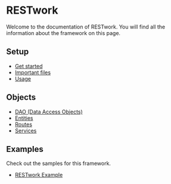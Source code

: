 # RESTwork
Welcome to the documentation of RESTwork.
You will find all the information about the framework on this page.

## Setup
- [Get started](./setup/getstarted.md)
- [Important files](./setup/files.md)
- [Usage](./setup/usage.md)

## Objects
- [DAO (Data Access Objects)](./objects/DAO.md)
- [Entities](./objects/Entities.md)
- [Routes](./objects/Routes.md)
- [Services](./objects/Services.md)

## Examples
Check out the samples for this framework.
- [RESTwork Example](https://github.com/julianschmuckli/restwork_example)